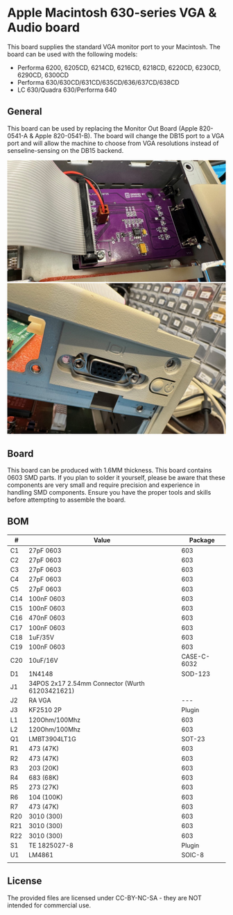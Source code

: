 # Apple Macintosh 630-series VGA & Audio board

This board supplies the standard VGA monitor port to your Macintosh. The board can be used with the following models:

- Performa 6200, 6205CD, 6214CD, 6216CD, 6218CD, 6220CD, 6230CD, 6290CD, 6300CD
- Performa 630/630CD/631CD/635CD/636/637CD/638CD
- LC 630/Quadra 630/Performa 640



## General

This board can be used by replacing the Monitor Out Board (Apple 820-0541-A & Apple 820-0541-B). The board will change the DB15 port to a VGA port and will allow the machine to choose from VGA resolutions instead of senseline-sensing on the DB15 backend.

<img src="/Images/board.jpg"/>

<img src="/Images/backside.jpg"/>

## Board

This board can be produced with 1.6MM thickness. This board contains 0603 SMD parts. If you plan to solder it yourself, please be aware that these components are very small and require precision and experience in handling SMD components. Ensure you have the proper tools and skills before attempting to assemble the board.

## BOM

| #    | Value                                           | Package     |
| ---- | ----------------------------------------------- | ----------- |
| C1   | 27pF 0603                                       | 603         |
| C2   | 27pF 0603                                       | 603         |
| C3   | 27pF 0603                                       | 603         |
| C4   | 27pF 0603                                       | 603         |
| C5   | 27pF 0603                                       | 603         |
| C14  | 100nF 0603                                      | 603         |
| C15  | 100nF 0603                                      | 603         |
| C16  | 470nF 0603                                      | 603         |
| C17  | 100nF 0603                                      | 603         |
| C18  | 1uF/35V                                         | 603         |
| C19  | 100nF 0603                                      | 603         |
| C20  | 10uF/16V                                        | CASE-C-6032 |
| D1   | 1N4148                                          | SOD-123     |
| J1   | 34POS 2x17 2.54mm Connector (Wurth 61203421621) |             |
| J2   | RA VGA                                          | ---         |
| J3   | KF2510 2P                                       | Plugin      |
| L1   | 120Ohm/100Mhz                                   | 603         |
| L2   | 120Ohm/100Mhz                                   | 603         |
| Q1   | LMBT3904LT1G                                    | SOT-23      |
| R1   | 473 (47K)                                       | 603         |
| R2   | 473 (47K)                                       | 603         |
| R3   | 203 (20K)                                       | 603         |
| R4   | 683 (68K)                                       | 603         |
| R5   | 273 (27K)                                       | 603         |
| R6   | 104 (100K)                                      | 603         |
| R7   | 473 (47K)                                       | 603         |
| R20  | 3010 (300)                                      | 603         |
| R21  | 3010 (300)                                      | 603         |
| R22  | 3010 (300)                                      | 603         |
| S1   | TE 1825027-8                                    | Plugin      |
| U1   | LM4861                                          | SOIC-8      |
|      |                                                 |             |

## License

The provided files are licensed under CC-BY-NC-SA - they are NOT intended for commercial use.

